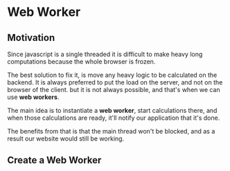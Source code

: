 # Web Worker

## Motivation

Since javascript is a single threaded it is difficult to make heavy long computations because the whole browser is frozen.

The best solution to fix it, is move any heavy logic to be calculated on the backend. It is always preferred to put the load on the server, and not on the browser of the client. but it is not always possible, and that's when we can use **web workers**.

The main idea is to instantiate a **web worker**, start calculations there, and when those calculations are ready, it'll notify our application that it's done.

The benefits from that is that the main thread won't be blocked, and as a result our website would still be working.

## Create a Web Worker
